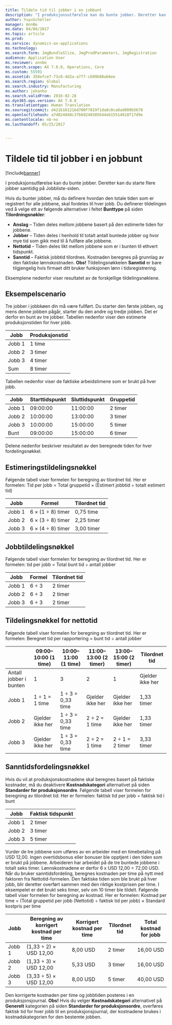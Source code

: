 ```yaml
---
title: Tildele tid til jobber i en jobbunt
description: "I produksjonsutførelse kan du bunte jobber. Deretter kan du starte flere jobber samtidig på Jobbliste-siden."
author: YuyuScheller
manager: AnnBe
ms.date: 04/04/2017
ms.topic: article
ms.prod: 
ms.service: dynamics-ax-applications
ms.technology: 
ms.search.form: JmgBundleSlize, JmgProdParameters, JmgRegistration
audience: Application User
ms.reviewer: annbe
ms.search.scope: AX 7.0.0, Operations, Core
ms.custom: 55591
ms.assetid: 358efce7-73c8-4d2a-a7f7-cb99b88ab6ee
ms.search.region: Global
ms.search.industry: Manufacturing
ms.author: johanho
ms.search.validFrom: 2016-02-28
ms.dyn365.ops.version: AX 7.0.0
ms.translationtype: Human Translation
ms.sourcegitcommit: d421b161216d700f7819f1da8c0ca8ad089b5670
ms.openlocfilehash: a7d824048c37b69240385644eb15514918f17d9e
ms.contentlocale: nb-no
ms.lasthandoff: 05/25/2017


---
```


# <a name="allocate-time-to-jobs-in-a-job-bundle"></a>Tildele tid til jobber i en jobbunt

[!include[banner](../includes/banner.md)]


I produksjonsutførelse kan du bunte jobber. Deretter kan du starte flere jobber samtidig på Jobbliste-siden.

Hvis du bunter jobber, må du definere hvordan den totale tiden som er registrert for alle jobbene, skal fordeles til hver jobb. Du definerer tildelingen ved å velge ett av følgende alternativer i feltet **Bunttype** på siden **Tilordningsnøkler**:

-   **Anslag** – Tiden deles mellom jobbene basert på den estimerte tiden for jobbene.
-   **Jobber** – Tiden deles i henhold til totalt antall buntede jobber og hvor mye tid som gikk med til å fullføre alle jobbene.
-   **Nettotid** – Tiden deles likt mellom jobbene som er i bunten til ethvert tidspunkt.
-   **Sanntid** – Faktisk jobbtid tilordnes. Kostnaden beregnes på grunnlag av den faktiske lønnskostnaden. **Obs!** Tildelingsnøkkelen **Sanntid** er bare tilgjengelig hvis firmaet ditt bruker funksjonen lønn i tidsregistrering.

Eksemplene nedenfor viser resultatet av de forskjellige tildelingsnøklene.

## <a name="example-scenario"></a>Eksempelscenario
Tre jobber i jobbkøen din må være fullført. Du starter den første jobben, og mens denne jobben pågår, starter du den andre og tredje jobben. Det er derfor en bunt av tre jobber. Tabellen nedenfor viser den estimerte produksjonstiden for hver jobb.

| Jobb   | Produksjonstid |
|-------|-----------------|
| Jobb 1 | 1 time          |
| Jobb 2 | 3 timer         |
| Jobb 3 | 4 timer         |
| Sum | 8 timer         |

Tabellen nedenfor viser de faktiske arbeidstimene som er brukt på hver jobb.

| Jobb    | Starttidspunkt | Sluttidspunkt | Gruppetid |
|--------|------------|----------|-------------|
| Jobb 1  | 09:00:00      | 11:00:00    | 2 timer     |
| Jobb 2  | 10:00:00      | 13:00:00    | 3 timer     |
| Jobb 3  | 10:00:00      | 15:00:00    | 5 timer     |
| Bunt | 09:00:00      | 15:00:00    | 6 timer     |

Delene nedenfor beskriver resultatet av den beregnede tiden for hver fordelingsnøkkel.

## <a name="estimation-allocation-key"></a>Estimeringstildelingsnøkkel
Følgende tabell viser formelen for beregning av tilordnet tid. Her er formelen: Tid per jobb = Total gruppetid × (Estimert jobbtid ÷ totalt estimert tid)

| Jobb   | Formel           | Tilordnet tid |
|-------|-------------------|----------------|
| Jobb 1 | 6 × (1 ÷ 8) timer | 0,75 time      |
| Jobb 2 | 6 × (3 ÷ 8) timer | 2,25 timer     |
| Jobb 3 | 6 × (4 ÷ 8) timer | 3,00 timer     |

## <a name="jobs-allocation-key"></a>Jobbtildelingsnøkkel
Følgende tabell viser formelen for beregning av tilordnet tid. Her er formelen: tid per jobb = Total bunt tid ÷ antall jobber

| Jobb   | Formel | Tilordnet tid |
|-------|---------|----------------|
| Jobb 1 | 6 ÷ 3   | 2 timer        |
| Jobb 2 | 6 ÷ 3   | 2 timer        |
| Jobb 3 | 6 ÷ 3   | 2 timer        |

## <a name="net-time-allocation-key"></a>Tildelingsnøkkel for nettotid
Følgende tabell viser formelen for beregning av tilordnet tid. Her er formelen: Beregnet tid per rapportering = bunt tid ÷ antall jobber

|                              | 09:00–10:00 (1 time) | 10:00–11:00 (1 time) | 11:00–13:00 (2 timer) | 13:00–15:00 (2 timer) | Tilordnet tid |
|------------------------------|----------------------|----------------------|-----------------------|-----------------------|----------------|
| Antall jobber i bunten | 1                    | 3                    | 2                     | 1                     | Gjelder ikke her |
| Jobb 1                        | 1 ÷ 1 = 1 time       | 1 ÷ 3 = 0,33 time    | Gjelder ikke her        | Gjelder ikke her        | 1,33 timer     |
| Jobb 2                        | Gjelder ikke her       | 1 ÷ 3 = 0,33 time    | 2 ÷ 2 = 1 time        | Gjelder ikke her        | 1,33 timer     |
| Jobb 3                        | Gjelder ikke her       | 1 ÷ 3 = 0,33 time    | 2 ÷ 2 = 1 time        | 2 ÷ 1 = 2 timer       | 3,33 timer     |

## <a name="real-time-allocation-key"></a>Sanntidsfordelingsnøkkel
Hvis du vil at produksjonskostnadene skal beregnes basert på faktiske kostnader, må du deaktivere **Kostnadskategori** alternativet på siden **Standarder for produksjonsordre**. Følgende tabell viser formelen for beregning av tilordnet tid. Her er formelen: faktisk tid per jobb = faktisk tid i bunt

| Jobb   | Faktisk tidspunkt |
|-------|-------------|
| Jobb 1 | 2 timer     |
| Jobb 2 | 3 timer     |
| Jobb 3 | 5 timer     |

Vurder de tre jobbene som utføres av en arbeider med en timebetaling på USD 12,00. Ingen overtidsbonus eller bonuser ble opptjent i den tiden som er brukt på jobbene. Arbeideren har arbeidet på de tre buntede jobbene i totalt seks timer. Lønnskostnadene er derfor 6 x USD 12,00 = 72,00 USD. Når du bruker sanntidsfordeling, beregnes kostnaden per time på nytt med faktoren fra Nettotid-formelen. Den faktiske tiden som ble brukt på hver jobb, blir deretter overført sammen med den riktige kostprisen per time. I eksempelet er det brukt seks timer, selv om 10 timer ble tildelt. Følgende tabell viser formelen for beregning av kostnad. Her er formelen: Kostnad per time = (Total gruppetid per jobb (Nettotid) ÷ faktisk tid per jobb) × Standard kostpris per time

| Jobb   | Beregning av korrigert kostnad per time | Korrigert kostnad per time | Tilordnet tid | Total kostnad for jobb |
|-------|----------------------------------------|-------------------------|----------------|-------------------|
| Jobb 1 | (1,33 ÷ 2) × USD 12,00                 | 8,00 USD                | 2 timer        | 16,00 USD         |
| Jobb 2 | (1,33 ÷ 3) × USD 12,00                 | 5,33 USD                | 3 timer        | 16,00 USD         |
| Jobb 3 | (3,33 ÷ 5) × USD 12,00                 | 8,00 USD                | 5 timer        | 40,00 USD         |

Den korrigerte kostnaden per time og jobbtiden posteres i en produksjonsjournal. **Obs!** Hvis du velger **Kostnadskategori** alternativet på **Generelt** kategorien på siden **Standarder for produksjonsordre**, overføres faktisk tid for hver jobb til en produksjonsjournal, der kostnadene brukes i kostnadskategorien for den bestemte jobben.




